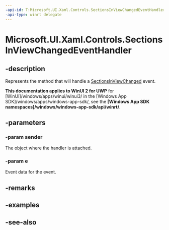 ```yaml
---
-api-id: T:Microsoft.UI.Xaml.Controls.SectionsInViewChangedEventHandler
-api-type: winrt delegate
---
```

<!-- Delegate syntax.
public delegate void SectionsInViewChangedEventHandler(System.Object sender, Windows.UI.Xaml.Controls.SectionsInViewChangedEventArgs e)
-->
# Microsoft.UI.Xaml.Controls.SectionsInViewChangedEventHandler

## -description
Represents the method that will handle a [SectionsInViewChanged](hub_sectionsinviewchanged.md) event.

**This documentation applies to WinUI 2 for UWP** for [WinUI]/windows/apps/winui/winui3/ in the [Windows App SDK]/windows/apps/windows-app-sdk/, see the **[Windows App SDK namespaces]/windows/windows-app-sdk/api/winrt/**.

## -parameters
### -param sender
The object where the handler is attached.

### -param e
Event data for the event.


## -remarks

## -examples

## -see-also
